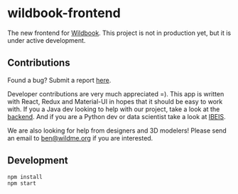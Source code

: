# wildbook-frontend

The new frontend for [Wildbook](https://github.com/WildbookOrg/Wildbook). This project is not in production yet, but it is under active development.

## Contributions 

Found a bug? Submit a report [here](https://github.com/WildbookOrg/wildbook-frontend/issues/new).

Developer contributions are very much appreciated =). This app is written with React, Redux and Material-UI in hopes that it should be easy to work with. If you a Java dev looking to help with our project, take a look at the [backend](https://github.com/WildbookOrg/Wildbook). And if you are a Python dev or data scientist take a look at [IBEIS](https://github.com/WildbookOrg/ibeis). 

We are also looking for help from designers and 3D modelers! Please send an email to ben@wildme.org if you are interested.

## Development 
```js
npm install 
npm start 
```

